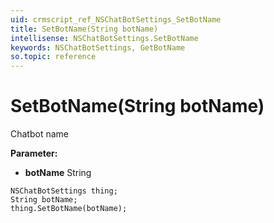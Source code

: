 ```yaml
---
uid: crmscript_ref_NSChatBotSettings_SetBotName
title: SetBotName(String botName)
intellisense: NSChatBotSettings.SetBotName
keywords: NSChatBotSettings, GetBotName
so.topic: reference
---
```


# SetBotName(String botName)

Chatbot name

**Parameter:** 
* **botName** String

```crmscript
NSChatBotSettings thing;
String botName;
thing.SetBotName(botName);
```

